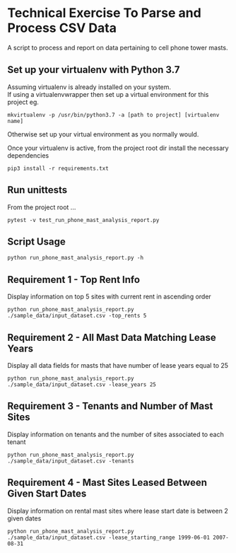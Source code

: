 # Technical Exercise To Parse and Process CSV Data

A script to process and report on data pertaining to cell phone tower masts.

## Set up your virtualenv with Python 3.7

Assuming virtualenv is already installed on your system.  
If using a virtualenvwrapper then set up a virtual environment for this project 
eg.
```
mkvirtualenv -p /usr/bin/python3.7 -a [path to project] [virtualenv name]
```
Otherwise set up your virtual environment as you normally would.  

Once your virtualenv is active, from the project root dir install the necessary dependencies

```
pip3 install -r requirements.txt
```

## Run unittests
From the project root ...
``` 
pytest -v test_run_phone_mast_analysis_report.py
```


## Script Usage
```
python run_phone_mast_analysis_report.py -h
```

## Requirement 1 - Top Rent Info
Display information on top 5 sites with current rent in ascending order
```
python run_phone_mast_analysis_report.py ./sample_data/input_dataset.csv -top_rents 5
``` 


## Requirement 2 - All Mast Data Matching Lease Years
Display all data fields for masts that have number of lease years equal to 25
```
python run_phone_mast_analysis_report.py ./sample_data/input_dataset.csv -lease_years 25
``` 

## Requirement 3 - Tenants and Number of Mast Sites
Display information on tenants and the number of sites associated to each tenant
```
python run_phone_mast_analysis_report.py ./sample_data/input_dataset.csv -tenants 
```


## Requirement 4 - Mast Sites Leased Between Given Start Dates
Display information on rental mast sites where lease start date is between 2 given dates
```
python run_phone_mast_analysis_report.py ./sample_data/input_dataset.csv -lease_starting_range 1999-06-01 2007-08-31
``` 
